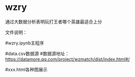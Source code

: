# wzry
通过大数据分析表明玩打王者哪个英雄最适合上分


文件说明：

#wzry.ipynb主程序


#data.csv数据源
#数据源地址：https://datamore.qq.com/project/wzmatch/dist/index.html#/


#xxx.html各种图展示
